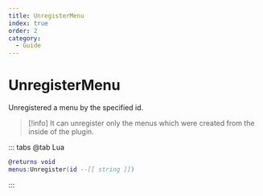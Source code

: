 ```yaml
---
title: UnregisterMenu
index: true
order: 2
category:
  - Guide
---
```


# UnregisterMenu
Unregistered a menu by the specified id.
> [!info]
> It can unregister only the menus which were created from the inside of the plugin. 

::: tabs
@tab Lua
```lua
@returns void
menus:Unregister(id --[[ string ]])
```

:::